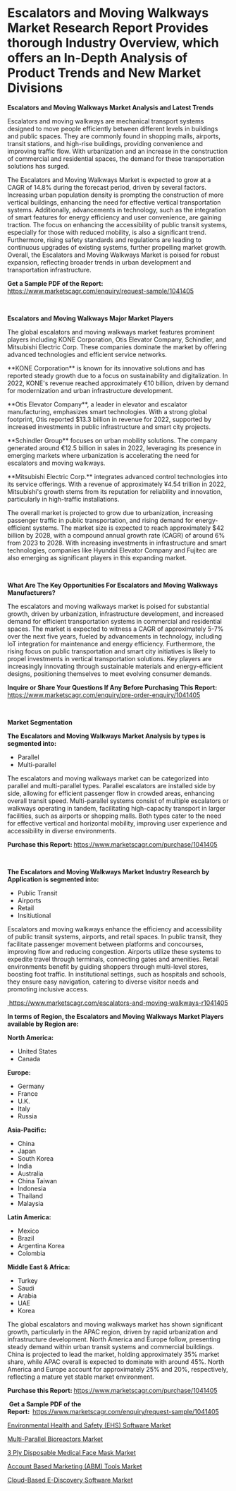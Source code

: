 <p><h1>Escalators and Moving Walkways Market Research Report Provides thorough Industry Overview, which offers an In-Depth Analysis of Product Trends and New Market Divisions</h1></p><p><strong>Escalators and Moving Walkways Market Analysis and Latest Trends</strong></p>
<p><p>Escalators and moving walkways are mechanical transport systems designed to move people efficiently between different levels in buildings and public spaces. They are commonly found in shopping malls, airports, transit stations, and high-rise buildings, providing convenience and improving traffic flow. With urbanization and an increase in the construction of commercial and residential spaces, the demand for these transportation solutions has surged.</p><p>The Escalators and Moving Walkways Market is expected to grow at a CAGR of 14.8% during the forecast period, driven by several factors. Increasing urban population density is prompting the construction of more vertical buildings, enhancing the need for effective vertical transportation systems. Additionally, advancements in technology, such as the integration of smart features for energy efficiency and user convenience, are gaining traction. The focus on enhancing the accessibility of public transit systems, especially for those with reduced mobility, is also a significant trend. Furthermore, rising safety standards and regulations are leading to continuous upgrades of existing systems, further propelling market growth. Overall, the Escalators and Moving Walkways Market is poised for robust expansion, reflecting broader trends in urban development and transportation infrastructure.</p></p>
<p><strong>Get a Sample PDF of the Report:&nbsp;</strong> <a href="https://www.marketscagr.com/enquiry/request-sample/1041405?utm_campaign=2116&utm_medium=2&utm_source=Github&utm_content=ia&utm_term=29032025&utm_id=escalators-and-moving-walkways">https://www.marketscagr.com/enquiry/request-sample/1041405</a></p>
<p>&nbsp;</p>
<p><strong>Escalators and Moving Walkways Major Market Players</strong></p>
<p><p>The global escalators and moving walkways market features prominent players including KONE Corporation, Otis Elevator Company, Schindler, and Mitsubishi Electric Corp. These companies dominate the market by offering advanced technologies and efficient service networks.</p><p>**KONE Corporation** is known for its innovative solutions and has reported steady growth due to a focus on sustainability and digitalization. In 2022, KONE's revenue reached approximately €10 billion, driven by demand for modernization and urban infrastructure development.</p><p>**Otis Elevator Company**, a leader in elevator and escalator manufacturing, emphasizes smart technologies. With a strong global footprint, Otis reported $13.3 billion in revenue for 2022, supported by increased investments in public infrastructure and smart city projects.</p><p>**Schindler Group** focuses on urban mobility solutions. The company generated around €12.5 billion in sales in 2022, leveraging its presence in emerging markets where urbanization is accelerating the need for escalators and moving walkways.</p><p>**Mitsubishi Electric Corp.** integrates advanced control technologies into its service offerings. With a revenue of approximately ¥4.54 trillion in 2022, Mitsubishi's growth stems from its reputation for reliability and innovation, particularly in high-traffic installations.</p><p>The overall market is projected to grow due to urbanization, increasing passenger traffic in public transportation, and rising demand for energy-efficient systems. The market size is expected to reach approximately $42 billion by 2028, with a compound annual growth rate (CAGR) of around 6% from 2023 to 2028. With increasing investments in infrastructure and smart technologies, companies like Hyundai Elevator Company and Fujitec are also emerging as significant players in this expanding market.</p></p>
<p>&nbsp;</p>
<p><strong>What Are The Key Opportunities For Escalators and Moving Walkways Manufacturers?</strong></p>
<p><p>The escalators and moving walkways market is poised for substantial growth, driven by urbanization, infrastructure development, and increased demand for efficient transportation systems in commercial and residential spaces. The market is expected to witness a CAGR of approximately 5-7% over the next five years, fueled by advancements in technology, including IoT integration for maintenance and energy efficiency. Furthermore, the rising focus on public transportation and smart city initiatives is likely to propel investments in vertical transportation solutions. Key players are increasingly innovating through sustainable materials and energy-efficient designs, positioning themselves to meet evolving consumer demands.</p></p>
<p><strong>Inquire or Share Your Questions If Any Before Purchasing This Report:</strong> <a href="https://www.marketscagr.com/enquiry/pre-order-enquiry/1041405?utm_campaign=2116&utm_medium=2&utm_source=Github&utm_content=ia&utm_term=29032025&utm_id=escalators-and-moving-walkways">https://www.marketscagr.com/enquiry/pre-order-enquiry/1041405</a></p>
<p>&nbsp;</p>
<p><strong>Market Segmentation</strong></p>
<p><strong>The Escalators and Moving Walkways Market Analysis by types is segmented into:</strong></p>
<p><ul><li>Parallel</li><li>Multi-parallel</li></ul></p>
<p><p>The escalators and moving walkways market can be categorized into parallel and multi-parallel types. Parallel escalators are installed side by side, allowing for efficient passenger flow in crowded areas, enhancing overall transit speed. Multi-parallel systems consist of multiple escalators or walkways operating in tandem, facilitating high-capacity transport in larger facilities, such as airports or shopping malls. Both types cater to the need for effective vertical and horizontal mobility, improving user experience and accessibility in diverse environments.</p></p>
<p><strong>Purchase this Report:&nbsp;</strong><a href="https://www.marketscagr.com/purchase/1041405?utm_campaign=2116&utm_medium=2&utm_source=Github&utm_content=ia&utm_term=29032025&utm_id=escalators-and-moving-walkways">https://www.marketscagr.com/purchase/1041405</a></p>
<p>&nbsp;</p>
<p><strong>The Escalators and Moving Walkways Market Industry Research by Application is segmented into:</strong></p>
<p><ul><li>Public Transit</li><li>Airports</li><li>Retail</li><li>Insitiutional</li></ul></p>
<p><p>Escalators and moving walkways enhance the efficiency and accessibility of public transit systems, airports, and retail spaces. In public transit, they facilitate passenger movement between platforms and concourses, improving flow and reducing congestion. Airports utilize these systems to expedite travel through terminals, connecting gates and amenities. Retail environments benefit by guiding shoppers through multi-level stores, boosting foot traffic. In institutional settings, such as hospitals and schools, they ensure easy navigation, catering to diverse visitor needs and promoting inclusive access.</p></p>
<p><a href="https://www.marketscagr.com/escalators-and-moving-walkways-r1041405?utm_campaign=2116&utm_medium=2&utm_source=Github&utm_content=ia&utm_term=29032025&utm_id=escalators-and-moving-walkways">&nbsp;https://www.marketscagr.com/escalators-and-moving-walkways-r1041405</a></p>
<p><strong>In terms of Region, the Escalators and Moving Walkways Market Players available by Region are:</strong></p>
<p>
    <p> <strong> North America: </strong>
        <ul>
            <li>United States</li>
            <li>Canada</li>
        </ul>
        </p> 
    <p> <strong> Europe: </strong>
        <ul>
            <li>Germany</li>
            <li>France</li>
            <li>U.K.</li>
            <li>Italy</li>
            <li>Russia</li>
        </ul>
        </p> 
    <p> <strong> Asia-Pacific: </strong>
        <ul>
            <li>China</li>
            <li>Japan</li>
            <li>South Korea</li>
            <li>India</li>
            <li>Australia</li>
            <li>China Taiwan</li>
            <li>Indonesia</li>
            <li>Thailand</li>
            <li>Malaysia</li>
        </ul>
        </p> 
    <p> <strong> Latin America: </strong>
        <ul>
            <li>Mexico</li>
            <li>Brazil</li>
            <li>Argentina Korea</li>
            <li>Colombia</li>
        </ul>
        </p> 
    <p> <strong> Middle East & Africa: </strong>
        <ul>
            <li>Turkey</li>
            <li>Saudi</li>
            <li>Arabia</li>
            <li>UAE</li>
            <li>Korea</li>
        </ul>
    </p>
    </p>
<p><p>The global escalators and moving walkways market has shown significant growth, particularly in the APAC region, driven by rapid urbanization and infrastructure development. North America and Europe follow, presenting steady demand within urban transit systems and commercial buildings. China is projected to lead the market, holding approximately 35% market share, while APAC overall is expected to dominate with around 45%. North America and Europe account for approximately 25% and 20%, respectively, reflecting a mature yet stable market environment.</p></p>
<p><strong>Purchase this Report: </strong><a href="https://www.marketscagr.com/purchase/1041405?utm_campaign=2116&utm_medium=2&utm_source=Github&utm_content=ia&utm_term=29032025&utm_id=escalators-and-moving-walkways">https://www.marketscagr.com/purchase/1041405</a></p>
<p>&nbsp;<strong>Get a Sample PDF of the Report:&nbsp;&nbsp;</strong><a href="https://www.marketscagr.com/enquiry/request-sample/1041405?utm_campaign=2116&utm_medium=2&utm_source=Github&utm_content=ia&utm_term=29032025&utm_id=escalators-and-moving-walkways">https://www.marketscagr.com/enquiry/request-sample/1041405</a></p>
<p><strong></strong></p>
<p><p><a href="https://github.com/joannesouthgate/Market-Research-Report-List-6/blob/main/environmental-health-and-safety-ehs-software-market.md?utm_campaign=2116&utm_medium=2&utm_source=Github&utm_content=ia&utm_term=29032025&utm_id=escalators-and-moving-walkways">Environmental Health and Safety (EHS) Software Market</a></p><p><a href="https://github.com/gallatannyv6/Market-Research-Report-List-1/blob/main/multi-parallel-bioreactors-market.md?utm_campaign=2116&utm_medium=2&utm_source=Github&utm_content=ia&utm_term=29032025&utm_id=escalators-and-moving-walkways">Multi-Parallel Bioreactors Market</a></p><p><a href="https://github.com/DianaWilson796/Market-Research-Report-List-2/blob/main/3-ply-disposable-medical-face-mask-market.md?utm_campaign=2116&utm_medium=2&utm_source=Github&utm_content=ia&utm_term=29032025&utm_id=escalators-and-moving-walkways">3 Ply Disposable Medical Face Mask Market</a></p><p><a href="https://github.com/wwwkeltoum/Market-Research-Report-List-5/blob/main/account-based-marketing-abm-tools-market.md?utm_campaign=2116&utm_medium=2&utm_source=Github&utm_content=ia&utm_term=29032025&utm_id=escalators-and-moving-walkways">Account Based Marketing (ABM) Tools Market</a></p><p><a href="https://github.com/sofayahoo2023/Market-Research-Report-List-7/blob/main/cloud-based-e-discovery-software-market.md?utm_campaign=2116&utm_medium=2&utm_source=Github&utm_content=ia&utm_term=29032025&utm_id=escalators-and-moving-walkways">Cloud-Based E-Discovery Software Market</a></p></p>